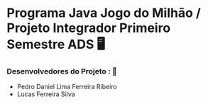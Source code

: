 # Programa Java Jogo do Milhão / Projeto Integrador Primeiro Semestre ADS :desktop_computer:

### Desenvolvedores do Projeto : :two_men_holding_hands:

- Pedro Daniel Lima Ferreira Ribeiro
- Lucas Ferreira Silva
